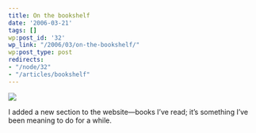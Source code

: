 ```yaml
---
title: On the bookshelf
date: '2006-03-21'
tags: []
wp:post_id: '32'
wp_link: "/2006/03/on-the-bookshelf/"
wp:post_type: post
redirects:
- "/node/32"
- "/articles/bookshelf"
---
```


  [ ![](http://static.flickr.com/56/116190958_8ebe3e57a6_m.jpg) ](http://www.flickr.com/photos/atomicworkshop/116190958/)

I added a new section to the website—books I’ve read; it’s something I’ve been meaning to do for a while.
